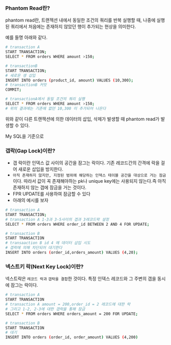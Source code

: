 ### Phantom Read란?

phantom read란, 트랜젝션 내에서 동일한 조건의 쿼리를 반복 실행할 때, 나중에 실행된 쿼리에서 처음에는 존재하지 않았던 행이 추가되는 현상을 의미한다.

예를 들명 아래와 같다.

```bash
# transaction A
START TRANSACTION;
SELECT * FROM orders WHERE amount >150;

# transactionB
START TRANSACTION;
# 새로운 생 삽입
INSERT INTO orders (product_id, amount) VALUES (10,300);
# transactionB 커밋
COMMIT;

# transactionA에서 동일 조건의 쿼리 실행
SELECT * FROM orders WHERE amount >150;
# 위의 결과에는 기존에 없던 10,300 이 추가되어 나온다
```

위와 같이 다른 트랜잭션에 의한 데이터의 삽입, 삭제가 발생할 때 phantom read가 발생할 수 있다.

My SQL을 기준으로

### 갭락(Gap Lock)이란?

- 갭 락이란 인덱스 값 사이의 공간을 잠그는 락이다. 기존 레코드간의 간격에 락을 걸어 새로운 삽입을 방지한다.
- `아직 존재하지 않지만, 지정된 범위에 해당하는 인덱스 테이블 공간을 대상으로 거는 잠금`이다. 따라서 값이 꼭 존재해야하는 pk나 unique key에는 사용되지 않는다.즉 아직 존재하지 않는 갭에 잠금을 거는 것이다.
- FPR UPDATE를 사용하여 잠금할 수 있다
- 아래의 예시를 보자

```bash
# transaction A
START TRANSACTION;
# transaction A 1-3과 3-5사이의 겝과 3레코드락 설정
SELECT * FROM orders WHERE order_id BETWEEN 2 AND 4 FOR UPDATE;

# transaction B
START TRANSACTION
# transaaction B id 4 에 데이터 삽입 시도
# 겝락에 의해 차단되어 대기한다
INSERT INTO orders (order_id,orders_amount) VALUES (4,20);

```

### 넥스트키 락(Next Key Lock)이란?

넥스트락은 `레코드 락과` `갭락을 결합`한 것이다. 특정 인덱스 레코드와 그 주변의 갭을 동시에 잠그는 락이다.

```bash
# transaction A
START TRANSACTION
# transaction A amount = 200,order_id = 2 레코드에 대한 락
# 그리고 1-2, 2-3에 대한 갭락을 통해 잠금
SELECT * FROM orders WHERE orders_amount = 200 FOR UPDATE;

# transaction B
START TRANSACTION
# 대기
INSERT INTO orders (order_id, order_amount) VALUES (4,200)

```
